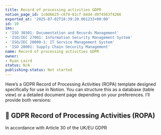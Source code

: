 ```yaml
---
title: Record of processing activities GDPR
notion_page_id: 1c0d6625-c679-81cf-84d4-d9f4563f4266
exported_at: '2025-07-02T18:39:20.061233+00:00'
id: 10
ims:
- 'ISO 30301: Documentation and Records Management'
- 'ISO/IEC 27001: Information Security Management System'
- 'ISO/IEC 20000-1: IT Service Management System'
- 'ISO 28001: Supply Chain Security Management'
name: Record of processing activities GDPR
owner:
- Ryan Laird
status: N/A
publishing-status: Not started
---
```


Here’s a GDPR Record of Processing Activities (ROPA) template designed specifically for use in Notion. You can structure this as a database (table view) or a detailed document page depending on your preferences. I’ll provide both versions:

<!-- Unsupported block type: divider -->

## 🔐 GDPR Record of Processing Activities (ROPA)

In accordance with Article 30 of the UK/EU GDPR

<!-- Unsupported block type: divider -->

<!-- Unsupported block type: child_database -->